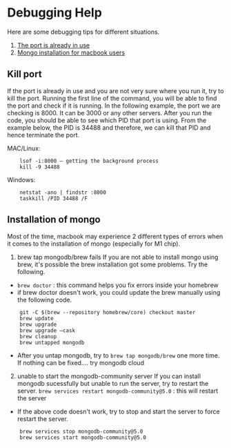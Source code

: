 # Debugging Help
Here are some debugging tips for different situations. 
1. [The port is already in use](#kill-port)
2. [Mongo installation for macbook users](#installation-of-mongo)


## Kill port
If the port is already in use and you are not very sure where you run it, try to kill the port. Running the first line of the command, you will be able to find the port and check if it is running. In the following example, the port we are checking is 8000. It can be 3000 or any other servers. After you run the code, you should be able to see which PID that port is using. From the example below, the PID is 34488 and therefore, we can kill that PID and hence terminate the port. 

MAC/Linux: 
```
    lsof -i:8000 — getting the background process
    kill -9 34488
```

Windows:
```
    netstat -ano | findstr :8000
    taskkill /PID 34488 /F
```

## Installation of mongo
Most of the time, macbook may experience 2 different types of errors when it comes to the installation of mongo (especially for M1 chip). 
1. brew tap mongodb/brew fails
If you are not able to install mongo using brew, it's possible the brew installation got some problems. Try the following. 
- ``` brew doctor ``` : this command helps you fix errors inside your homebrew
- if brew doctor doesn't work, you could update the brew manually using the following code. 

```
    git -C $(brew --repository homebrew/core) checkout master
    brew update
    brew upgrade
    brew upgrade —cask
    brew cleanup
    brew untapped mongodb
```

- After you untap mongodb, try to ```brew tap mongodb/brew``` one more time. If nothing can be fixed.... try mongodb cloud

2. unable to start the mongodb-community server
If you can install mongodb sucessfully but unable to run the server, try to restart the server. 
```brew services restart mongodb-community@5.0``` : this will restart the server

- If the above code doesn't work, try to stop and start the server to force restart the server. 

```
    brew services stop mongodb-community@5.0
    brew services start mongodb-community@5.0
```
